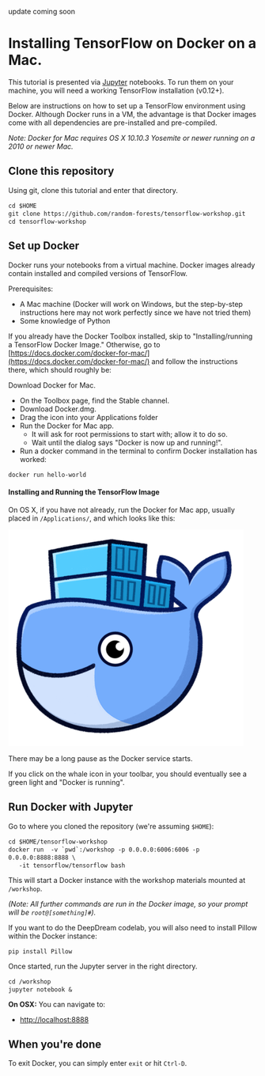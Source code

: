 update coming soon

# Installing TensorFlow on Docker on a Mac.

This tutorial is presented via [Jupyter](http://jupyter.org) notebooks.  To
run them on your machine, you will need a working TensorFlow
installation (v0.12+).

Below are instructions on how to set up a TensorFlow environment using
Docker.  Although Docker runs in a VM, the advantage is that Docker
images come with all dependencies are pre-installed and pre-compiled.

*Note: Docker for Mac requires OS X 10.10.3 Yosemite or newer running on a 2010 or newer Mac.*

## Clone this repository

Using git, clone this tutorial and enter that directory.

```
cd $HOME
git clone https://github.com/random-forests/tensorflow-workshop.git
cd tensorflow-workshop
```

## Set up Docker

Docker runs your notebooks from a virtual machine.  Docker images
already contain installed and compiled versions of TensorFlow.

Prerequisites:
* A Mac machine (Docker will work on Windows, but the step-by-step instructions here may not work perfectly since we have not tried them)
* Some knowledge of Python

If you already have the Docker Toolbox installed, skip to
"Installing/running a TensorFlow Docker Image." Otherwise, go to
[https://docs.docker.com/docker-for-mac/](https://docs.docker.com/docker-for-mac/) and follow the
instructions there, which should roughly be:

Download Docker for Mac. 
* On the Toolbox page, find the Stable channel.
* Download Docker.dmg.
* Drag the icon into your Applications folder
* Run the Docker for Mac app.
  * It will ask for root permissions to start with; allow it to do so.
  * Wait until the dialog says "Docker is now up and running!".
* Run a docker command in the terminal to confirm Docker
installation has worked:
```
docker run hello-world
```

#### Installing and Running the TensorFlow Image

On OS X, if you have not already, run the Docker for Mac app,
usually placed in `/Applications/`, and which looks like this:

![Docker For Mac Icon](images/docker-for-mac.png)

There may be a long pause as the Docker service starts.

If you click on the whale icon in your toolbar, you should eventually
see a green light and "Docker is running".

## Run Docker with Jupyter

Go to where you cloned the repository (we're assuming `$HOME`):

```
cd $HOME/tensorflow-workshop
docker run  -v `pwd`:/workshop -p 0.0.0.0:6006:6006 -p 0.0.0.0:8888:8888 \
   -it tensorflow/tensorflow bash
```

This will start a Docker instance with the workshop materials mounted
at `/workshop`.

*(Note: All further commands are run in the Docker
image, so your prompt will be `root@[something]#`).*

If you want to do the DeepDream codelab, you will also need to install Pillow within the Docker instance:

```
pip install Pillow
```

Once started, run the Jupyter server in the right directory.

```
cd /workshop
jupyter notebook &
```


**On OSX:** You can navigate to:

* [http://localhost:8888](http://localhost:8888)

## When you're done

To exit Docker, you can simply enter `exit` or hit `Ctrl-D`.
